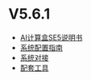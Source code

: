 # V5.6.1

- [AI计算盒SE5说明书](V5R6C01/api-lie-biao/5.SE5Introduce/README.md) 
- [系统配置指南](V5R6C01/api-lie-biao/xi-tong-pei-zhi-zhi-nang/README.md)  
- [系统对接](V5R6C01/api-lie-biao/xi-tong-dui-jie-shuo-ming-shu/README.md)
- [配套工具](V5R6C01/api-lie-biao/4.pei-tao-gong-ju/README.md)

